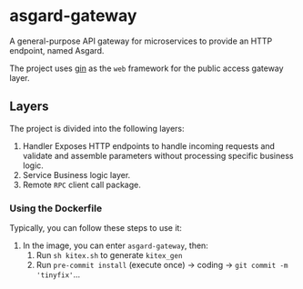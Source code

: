 # asgard-gateway
A general-purpose API gateway for microservices to provide an HTTP endpoint, named Asgard.

The project uses [gin](https://github.com/gin-gonic/gin) as the `web` framework for the public access gateway layer.

## Layers

The project is divided into the following layers:
1. Handler
   Exposes HTTP endpoints to handle incoming requests and validate and assemble parameters without processing specific business logic.
2. Service
   Business logic layer.
3. Remote
   `RPC` client call package.

### Using the Dockerfile

Typically, you can follow these steps to use it:
1. In the image, you can enter `asgard-gateway`, then:
    1. Run `sh kitex.sh` to generate `kitex_gen`
    2. Run `pre-commit install` (execute once) -> coding -> `git commit -m 'tinyfix'`...
